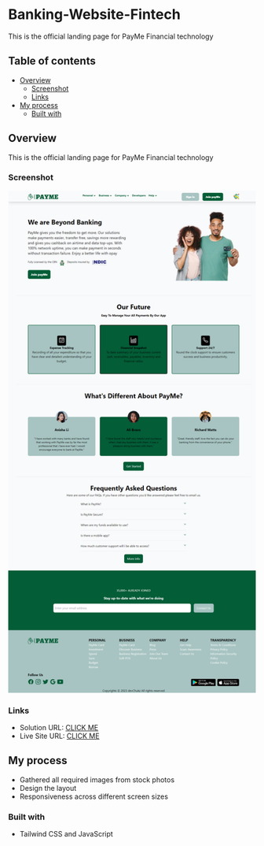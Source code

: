 # Banking-Website-Fintech
This is the official landing page for PayMe Financial technology
## Table of contents

- [Overview](#overview)
  - [Screenshot](#screenshot)
  - [Links](#links)
- [My process](#my-process)
  - [Built with](#built-with)
  
## Overview
This is the official landing page for PayMe Financial technology

### Screenshot

![](./public/images/screenshot.png)

### Links

- Solution URL: [CLICK ME](https://github.com/devChukz/Banking-Website-Fintech)
- Live Site URL: [CLICK ME](https://payme-chi.vercel.app/)

## My process
- Gathered all required images from stock photos
- Design the layout
- Responsiveness across different screen sizes 


### Built with

- Tailwind CSS and JavaScript

